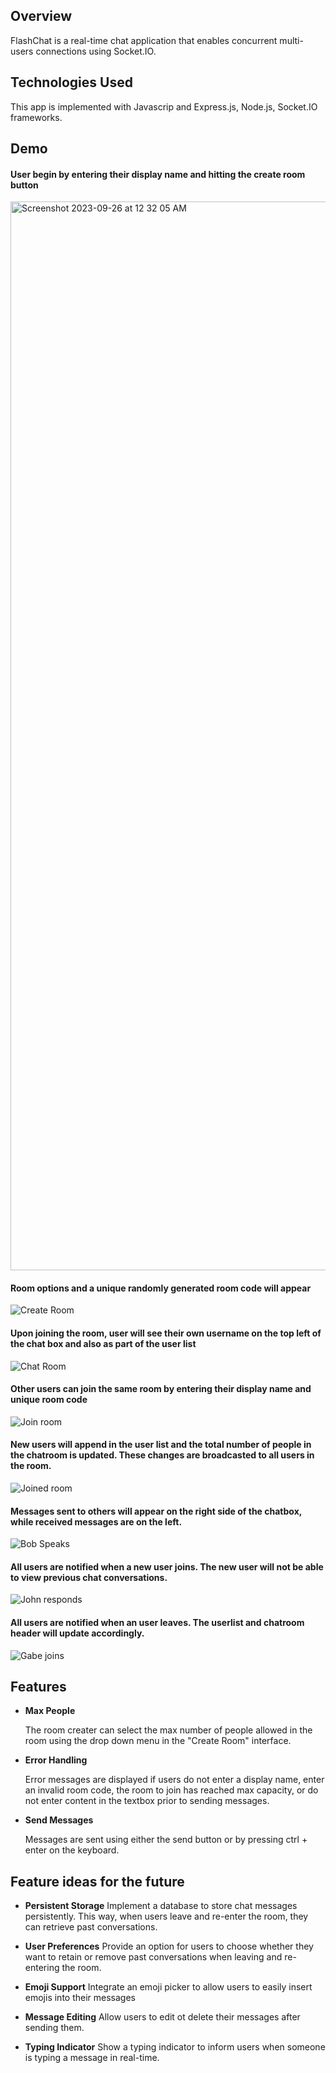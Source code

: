 ## Overview
FlashChat is a real-time chat application that enables concurrent multi-users connections using Socket.IO.
## Technologies Used
This app is implemented with Javascrip and Express.js, Node.js, Socket.IO frameworks.

## Demo
#### User begin by entering their display name and hitting the create room button
<img width="1710" alt="Screenshot 2023-09-26 at 12 32 05 AM" src="https://github.com/RoisinDai/FlashChat/assets/125154836/8f8c2494-8b02-4f8c-bc33-b9c9f4a7482d">

#### Room options and a unique randomly generated room code will appear
![Create Room](https://github.com/RoisinDai/FlashChat/assets/125154836/8cdad808-7c53-4bcf-9a1a-bb45339b3eab)

#### Upon joining the room, user will see their own username on the top left of the chat box and also as part of the user list
![Chat Room](https://github.com/RoisinDai/FlashChat/assets/125154836/ddc8575e-d3a1-422e-a2fa-7f9910d0e13b)

#### Other users can join the same room by entering their display name and unique room code
![Join room](https://github.com/RoisinDai/FlashChat/assets/125154836/5fe8507b-20c8-465f-a8a7-563f53c1f0a7)

#### New users will append in the user list and the total number of people in the chatroom is updated. These changes are broadcasted to all users in the room.
![Joined room](https://github.com/RoisinDai/FlashChat/assets/125154836/6ad47c90-35ee-4be5-a598-2cd5f8478692)

#### Messages sent to others will appear on the right side of the chatbox, while received messages are on the left.
![Bob Speaks](https://github.com/RoisinDai/FlashChat/assets/125154836/284a9c72-18ea-4e9f-a02f-32579cb56f8b)

#### All users are notified when a new user joins. The new user will not be able to view previous chat conversations.
![John responds](https://github.com/RoisinDai/FlashChat/assets/125154836/42e2f024-e76b-4ffa-ba05-7b3130c7408b)

#### All users are notified when an user leaves. The userlist and chatroom header will update accordingly.
![Gabe joins](https://github.com/RoisinDai/FlashChat/assets/125154836/39aebfe9-f3fe-4592-b378-291a89f0d6d5)

## Features

- **Max People**
  
  The room creater can select the max number of people allowed in the room using the drop down menu in the "Create Room" interface. 

- **Error Handling**

  Error messages are displayed if users do not enter a display name, enter an invalid room code, the room to join has reached max capacity, or do not enter content in the textbox prior to sending messages.

- **Send Messages**

  Messages are sent using either the send button or by pressing ctrl + enter on the keyboard.

## Feature ideas for the future

- **Persistent Storage**
  Implement a database to store chat messages persistently. This way, when users leave and re-enter the room, they can retrieve past conversations.

- **User Preferences**
  Provide an option for users to choose whether they want to retain or remove past conversations when leaving and re-entering the room.

- **Emoji Support**
  Integrate an emoji picker to allow users to easily insert emojis into their messages

- **Message Editing**
  Allow users to edit ot delete their messages after sending them.

- **Typing Indicator**
  Show a typing indicator to inform users when someone is typing a message in real-time.

